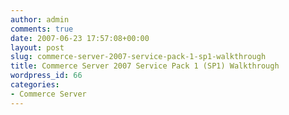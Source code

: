```yaml
---
author: admin
comments: true
date: 2007-06-23 17:57:08+00:00
layout: post
slug: commerce-server-2007-service-pack-1-sp1-walkthrough
title: Commerce Server 2007 Service Pack 1 (SP1) Walkthrough
wordpress_id: 66
categories:
- Commerce Server
---
```


